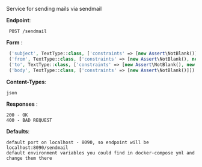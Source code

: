 Service for sending mails via sendmail 

**Endpoint**:
 ```text
  POST /sendmail
 ``` 
**Form** :
```php
 ('subject', TextType::class, ['constraints' => [new Assert\NotBlank()]])
 ('from', TextType::class, ['constraints' => [new Assert\NotBlank(), new Assert\Email()]])
 ('to', TextType::class, ['constraints' => [new Assert\NotBlank(), new Assert\Email()]])
 ('body', TextType::class, ['constraints' => [new Assert\NotBlank()]])
```
**Content-Types**:
```text
json
```
**Responses** : 
```text
200 - OK
400 - BAD REQUEST
```

**Defaults**:
```text
default port on localhost - 8090, so endpoint will be localhost:8090/sendmail
default environment variables you could find in docker-compose yml and change them there
```